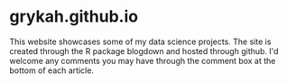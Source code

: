# grykah.github.io
This website showcases some of my data science projects.  The site is created through the R package blogdown and hosted through github.  I'd welcome any comments you may have through the comment box at the bottom of each article.  
